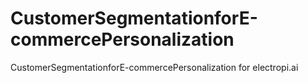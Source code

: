 # CustomerSegmentationforE-commercePersonalization
CustomerSegmentationforE-commercePersonalization for electropi.ai
